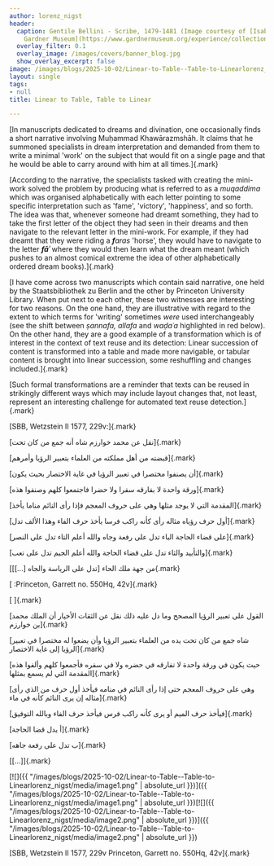 ```yaml
---
author: lorenz_nigst
header:
  caption: Gentile Bellini - Scribe, 1479-1481 (Image courtesy of [Isabella Stewart
    Gardner Museum](https://www.gardnermuseum.org/experience/collection/10755), Boston)
  overlay_filter: 0.1
  overlay_image: /images/covers/banner_blog.jpg
  show_overlay_excerpt: false
image: /images/blogs/2025-10-02/Linear-to-Table--Table-to-Linearlorenz_nigst/media/image1.png
layout: single
tags:
- null
title: Linear to Table, Table to Linear

---
```

[In manuscripts dedicated to dreams and divination, one occasionally finds a short narrative involving Muḥammad Khawārazmshāh. It claims that he summoned specialists in dream interpretation and demanded from them to write a minimal 'work' on the subject that would fit on a single page and that he would be able to carry around with him at all times.]{.mark}

[According to the narrative, the specialists tasked with creating the mini-work solved the problem by producing what is referred to as a *muqaddima* which was organised alphabetically with each letter pointing to some specific interpretation such as 'fame', 'victory', 'happiness', and so forth. The idea was that, whenever someone had dreamt something, they had to take the first letter of the object they had seen in their dreams and then navigate to the relevant letter in the mini-work. For example, if they had dreamt that they were riding a ***f**aras* 'horse', they would have to navigate to the letter ***fāʾ*** where they would then learn what the dream meant (which pushes to an almost comical extreme the idea of other alphabetically ordered dream books).]{.mark}

[I have come across two manuscripts which contain said narrative, one held by the Staatsbibliothek zu Berlin and the other by Princeton University Library. When put next to each other, these two witnesses are interesting for two reasons. On the one hand, they are illustrative with regard to the extent to which terms for 'writing' sometimes *were* used interchangeably (see the shift between *ṣannafa, allafa* and *waḍaʿa* highlighted in red below). On the other hand, they are a good example of a transformation which is of interest in the context of text reuse and its detection: Linear succession of content is transformed into a table and made more navigable, or tabular content is brought into linear succession, some reshuffling and changes included.]{.mark}

[Such formal transformations are a reminder that texts can be reused in strikingly different ways which may include layout changes that, not least, represent an interesting challenge for automated text reuse detection.]{.mark}

[SBB, Wetzstein II 1577, 229v:]{.mark}

[نقل عن محمد خوارزم شاه أنه جمع من كان تحت]{.mark}

[قبضته من أهل مملكته من العلماء بتعبير الرؤيا وأمرهم]{.mark}

[أن يصنفوا مختصرا في تعبير الرؤيا في غاية الاختصار بحيث يكون]{.mark}

[ورقة واحدة لا بفارقه سفرا ولا حضرا فاجتمعوا كلهم وصنفوا هذه]{.mark}

[المقدمة التي لا يوجد مثلها وهي على حروف المعجم فإذا رأى النائم مناما يأخذ]{.mark}

[أول حرف رؤياه مثاله رأى كأنه راكب فرسا يأخذ حرف الفاء وهذا الألف تدل]{.mark}

[على قضاء الحاجة الباء تدل على رفعة وجاه والله أعلم التاء تدل على النصر]{.mark}

[والتأييد والثاء تدل على قضاء الحاجة والله أعلم الجيم تدل على تعب]{.mark}

[من جهة ملك الحاء [تدل على الرياسة والجاه \[\...\]]{.mark}

[ :Princeton, Garrett no. 550Hq, 42v]{.mark}

[ ]{.mark}

[القول على تعبير الرؤيا المصحح وما دل عليه ذلك نقل عن الثقات الأخيار أن الملك محمد بن خوارزم]{.mark}

[شاه جمع من كان تحت يده من العلماء بتعبير الرؤيا وأن يضعوا له مختصرا في تعبير الرؤيا إلى غاية الاختصار]{.mark}

[حيث يكون في ورقة واحدة لا تفارقه في حضره ولا في سفره فأجمعوا كلهم وألفوا هذه المقدمة التي لم يسمع بمثلها]{.mark}

[وهي على حروف المعجم حتى إذا رأى النائم في منامه فيأخذ أول حرف من الذي رأى مثاله إن يرى النائم كأنه في ماء]{.mark}

[فيأخذ حرف الميم أو يرى كأنه راكب فرس فيأخذ حرف الفاء وبالله التوفيق]{.mark}

[أ يدل قضا الحاجة]{.mark}

[ب تدل على رفعة جاهه]{.mark}

[\[\...\]]{.mark}

[![]({{ "/images/blogs/2025-10-02/Linear-to-Table--Table-to-Linearlorenz_nigst/media/image1.png" | absolute_url }})]({{ "/images/blogs/2025-10-02/Linear-to-Table--Table-to-Linearlorenz_nigst/media/image1.png" | absolute_url }})[![]({{ "/images/blogs/2025-10-02/Linear-to-Table--Table-to-Linearlorenz_nigst/media/image2.png" | absolute_url }})]({{ "/images/blogs/2025-10-02/Linear-to-Table--Table-to-Linearlorenz_nigst/media/image2.png" | absolute_url }})

[SBB, Wetzstein II 1577, 229v Princeton, Garrett no. 550Hq, 42v]{.mark}
